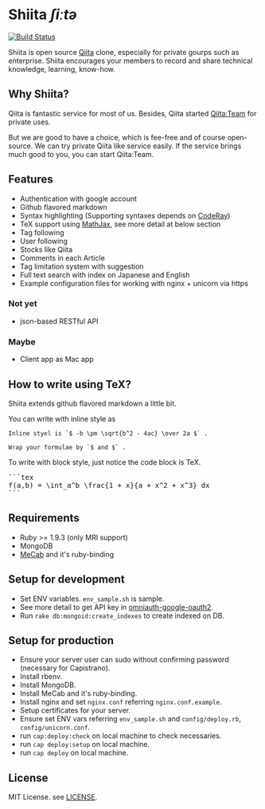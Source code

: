# Shiita *ʃiːtə*
[![Build Status](https://travis-ci.org/taiki45/shiita.png?branch=master)](https://travis-ci.org/taiki45/shiita)

Shiita is open source [Qiita](http://qiita.com/) clone, especially for private gourps such as enterprise. Shiita encourages your members to record and share technical knowledge, learning, know-how.

## Why Shiita?
Qiita is fantastic service for most of us. Besides, Qiita started [Qiita:Team](https://teams.qiita.com/) for private uses.

But we are good to have a choice, which is fee-free and of course open-source.
We can try private Qiita like service easily. If the service brings much good to you, you can start Qiita:Team.

## Features
- Authentication with google account
- Github flavored markdown
- Syntax highlighting (Supporting syntaxes depends on [CodeRay](http://coderay.rubychan.de/))
- TeX support using [MathJax](https://github.com/mathjax/MathJax/), see more detail at below section
- Tag following
- User following
- Stocks like Qiita
- Comments in each Article
- Tag limitation system with suggestion
- Full text search with index on Japanese and English
- Example configuration files for working with nginx + unicorn via https

### Not yet
- json-based RESTful API

### Maybe
- Client app as Mac app

## How to write using TeX?
Shiita extends github flavored markdown a little bit.

You can write with inline style as

```
Inline styel is `$ -b \pm \sqrt{b^2 - 4ac} \over 2a $` .
```

```
Wrap your formulae by `$ and $` .
```

To write with block style, just notice the code block is TeX.

<pre>
```tex
f(a,b) = \int_a^b \frac{1 + x}{a + x^2 + x^3} dx
```
</pre>

## Requirements
- Ruby >= 1.9.3 (only MRI support)
- MongoDB
- [MeCab](https://code.google.com/p/mecab/) and it's ruby-binding

## Setup for development
* Set ENV variables. `env_sample.sh` is sample.
* See more detail to get API key in [omniauth-google-oauth2](https://github.com/zquestz/omniauth-google-oauth2).
* Run `rake db:mongoid:create_indexes` to create indexed on DB.

## Setup for production
* Ensure your server user can sudo without confirming password (necessary for Capistrano).
* Install rbenv.
* Install MongoDB.
* Install MeCab and it's ruby-binding.
* Install nginx and set `nginx.conf` referring `nginx.conf.example`.
* Setup certificates for your server.
* Ensure set ENV vars referring `env_sample.sh` and `config/deploy.rb`, `config/unicorn.conf`.
* run `cap:deploy:check` on local machine to check necessaries.
* run `cap deploy:setup` on local machine.
* run `cap deploy` on local machine.

## License
MIT License. see [LICENSE](LICENSE).
